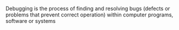 Debugging is the process of finding and resolving bugs (defects or problems that prevent correct operation) within computer programs, software or systems
